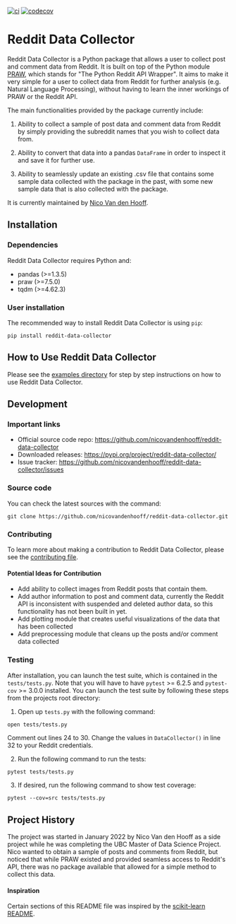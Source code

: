 [![ci](https://github.com/nicovandenhooff/reddit-data-collector/actions/workflows/ci.yml/badge.svg)](https://github.com/nicovandenhooff/reddit-data-collector/actions/workflows/ci.yml)
[![codecov](https://codecov.io/gh/nicovandenhooff/reddit-data-collector/branch/main/graph/badge.svg?token=G6KM5UCJ8N)](https://codecov.io/gh/nicovandenhooff/reddit-data-collector)

# Reddit Data Collector

Reddit Data Collector is a Python package that allows a user to collect post and comment data from Reddit. It is built on top of the Python module [PRAW](https://praw.readthedocs.io/en/stable/), which stands for "The Python Reddit API Wrapper". It aims to make it very simple for a user to collect data from Reddit for further analysis (e.g. Natural Language Processing), without having to learn the inner workings of PRAW or the Reddit API.

The main functionalities provided by the package currently include:

1. Ability to collect a sample of post data and comment data from Reddit by simply providing the subreddit names that you wish to collect data from.

2. Ability to convert that data into a pandas `DataFrame` in order to inspect it and save it for further use.

3. Ability to seamlessly update an existing .csv file that contains some sample data collected with the package in the past, with some new sample data that is also collected with the package.

It is currently maintained by [Nico Van den Hooff](https://www.nicovandenhooff.com/).

## Installation

### Dependencies

Reddit Data Collector requires Python and:

- pandas (>=1.3.5)
- praw (>=7.5.0)
- tqdm (>=4.62.3)

### User installation

The recommended way to install Reddit Data Collector is using `pip`:

```shell
pip install reddit-data-collector
```

## How to Use Reddit Data Collector

Please see the [examples directory](https://github.com/nicovandenhooff/reddit-data-collector/tree/main/examples) for step by step instructions on how to use Reddit Data Collector.

## Development

### Important links

- Official source code repo: https://github.com/nicovandenhooff/reddit-data-collector
- Downloaded releases: https://pypi.org/project/reddit-data-collector/
- Issue tracker: https://github.com/nicovandenhooff/reddit-data-collector/issues

### Source code

You can check the latest sources with the command:

```shell
git clone https://github.com/nicovandenhooff/reddit-data-collector.git
```

### Contributing

To learn more about making a contribution to Reddit Data Collector, please see the [contributing file](https://github.com/nicovandenhooff/reddit-data-collector/blob/main/CONTRIBUTING.md).

#### Potential Ideas for Contribution

- Add ability to collect images from Reddit posts that contain them.
- Add author information to post and comment data, currently the Reddit API is inconsistent with suspended and deleted author data, so this functionality has not been built in yet.
- Add plotting module that creates useful visualizations of the data that has been collected
- Add preprocessing module that cleans up the posts and/or comment data collected

### Testing

After installation, you can launch the test suite, which is contained in the `tests/tests.py`.  Note that you will have to have `pytest` >= 6.2.5 and `pytest-cov` >= 3.0.0 installed.  You can launch the test suite by following these steps from the projects root directory:

1. Open up `tests.py` with the following command:

```bash
open tests/tests.py
```

Comment out lines 24 to 30.  Change the values in `DataCollector()` in line 32 to your Reddit credentials.

2. Run the following command to run the tests:

```shell
pytest tests/tests.py
```

3. If desired, run the following command to show test coverage:

```shell
pytest --cov=src tests/tests.py
```

## Project History

The project was started in January 2022 by Nico Van den Hooff as a side project while he was completing the UBC Master of Data Science Project.  Nico wanted to obtain a sample of posts and comments from Reddit, but noticed that while PRAW existed and provided seamless access to Reddit's API, there was no package available that allowed for a simple method to collect this data.

#### Inspiration

Certain sections of this README file was inspired by the [scikit-learn README](https://github.com/scikit-learn/scikit-learn/blob/main/README.rst).

